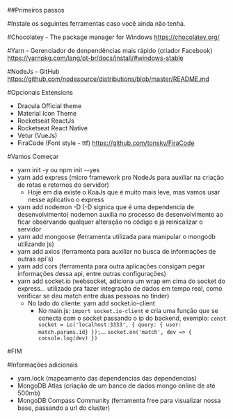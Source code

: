 ##Primeiros passos

#Instale os seguintes ferramentas caso você ainda não tenha.

#Chocolatey - The package manager for Windows
https://chocolatey.org/

#Yarn - Gerenciador de denpendências mais rápido (criador Facebook)
https://yarnpkg.com/lang/pt-br/docs/install/#windows-stable

#NodeJs - GitHub
https://github.com/nodesource/distributions/blob/master/README.md

#Opcionais Extensions
- Dracula Official theme
- Material Icon Theme
- Rocketseat ReactJs
- Rocketseat React Native
- Vetur (VueJs)
- FiraCode (Font style - ttf) https://github.com/tonsky/FiraCode

#Vamos Começar 
- yarn init -y ou npm init --yes 
- yarn add express (micro framework pro NodeJs para auxiliar na criação de rotas e retornos do servidor)
    - Hoje em dia existe o KoaJs que é muito mais leve, mas vamos usar nesse aplicativo o express
- yarn add nodemon -D (-D signica que é uma dependencia de desenvolvimento) nodemon auxilia no processo de desenvolvimento ao ficar observando qualquer alteração no código e já reinicalizar o servidor
- yarn add mongoose (ferramenta utilizada para manipular o mongodb utilizando js)
- yarn add axios (ferramenta para auxiliar no busca de informações de outras api's)
- yarn add cors (ferramenta para outra aplicações consigam pegar informações dessa api, entre outras configurações)
- yarn add socket.io (websocket, adiciona um wrap em cima do socket do express... utilizado pra fazer integração de dados em tempo real, como verificar se deu match entre duas pessoas no tinder)
    - No lado do cliente: yarn add socket.io-client
        - No main.js: `import socket.io-client` e cria uma função que se conecta com o socket passando o ip do backend, exemplo: `const socket = io('localhost:3333', { query: { user: match.params.id} });`...
        `socket.on('match', dev => { console.log(dev) })`

#FIM

#Informações adicionais
- yarn.lock (mapeamento das dependencias das dependencias)
- MongoDB Atlas (criação de um banco de dados mongo online de até 500mb)
- MongoDB Compass Community (ferramenta free para visualizar nossa base, passando a url do cluster)